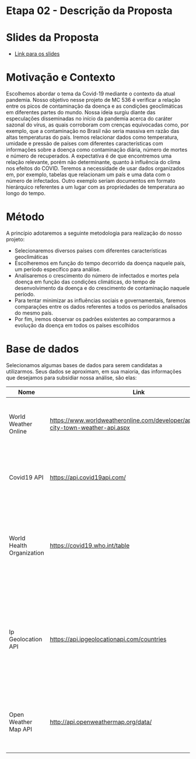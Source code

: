 # Etapa 02 - Descrição da Proposta
# Slides da Proposta
* [Link para os slides](https://github.com/MatheusBulhoes/MC536-Trabalho/blob/main/stage02/slides/ppt%20etapa2.pdf)
# Motivação e Contexto
Escolhemos abordar o tema da Covid-19 mediante o contexto da atual pandemia. Nosso objetivo nesse projeto de MC 536 é verificar a relação entre os picos de contaminação da doença e as condições geoclimáticas em diferentes partes do mundo. Nossa ideia surgiu diante das especulações disseminadas no início da pandemia acerca do caráter sazonal do vírus, as quais corroboram com crenças equivocadas como, por exemplo, que a contaminação no Brasil não seria massiva em razão das altas temperaturas do país. Iremos relacionar dados como temperatura, umidade e pressão de países com diferentes características com informações sobre a doença como contaminação diária, número de mortes e número de recuperados. A expectativa é de que encontremos uma relação relevante, porém não determinante, quanto à influência do clima nos efeitos do COVID. Teremos a necessidade de usar dados organizados
em, por exemplo, tabelas que relacionam um país e uma data com o número de infectados. Outro exemplo seriam documentos em formato hierárquico referentes a um lugar com as propriedades de temperatura ao longo do tempo.
# Método
A princípio adotaremos a seguinte metodologia para realização do nosso projeto:
* Selecionaremos diversos países com diferentes características geoclimáticas
* Escolheremos em função do tempo decorrido da doença naquele país, um período específico para análise.
* Analisaremos o crescimento do número de infectados e mortes pela doença em função das condições climáticas, do tempo de desenvolvimento da doença e do crescimento de contaminação naquele período.
* Para tentar minimizar as influências sociais e governamentais, faremos comparações entre os dados referentes a todos os períodos analisados do mesmo país.
* Por fim, iremos observar os padrões existentes ao compararmos a evolução da doença em todos os países escolhidos
# Base de dados
Selecionamos algumas bases de dados para serem candidatas a utilizarmos. Seus dados se aproximam, em sua maioria, das informações que desejamos para subsidiar nossa análise, são elas:

Nome | Link | Descrição
----- | ----- | -----
World Weather Online | https://www.worldweatheronline.com/developer/api/docs/local-city-town-weather-api.aspx | Contém informações históricas dos dados climáticos de diversas cidades do mundo
Covid19 API | https://api.covid19api.com/ | Contém os principais dados da covid, como contaminação, mortes e recuperados, em todos os países
World Health Organization | https://covid19.who.int/table | Apresenta informações gerais relevantes para serem adicionadas ao estudo, não necessariamente será usada diretamente para reacionar os dados
Ip Geolocation API | https://api.ipgeolocationapi.com/countries | Contém as coordenadas geográficas da maioria das cidades e países. Será usada em conjunto com a Open Weather Map pois essa requer as coordenadas para buscar os dados climáticos
Open Weather Map API | http://api.openweathermap.org/data/ | Contém os países e suas respectivas latitude, longitude, temperatura, pressão e umidade
